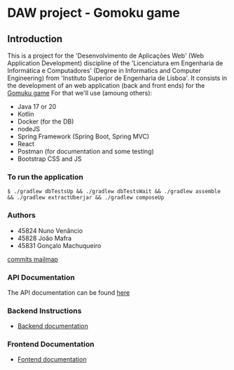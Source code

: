 # DAW project - Gomoku game

## Introduction
This is a project for the 'Desenvolvimento de Aplicações Web' (Web Application Development) discipline of the 
'Licenciatura em Engenharia de Informática e Computadores' (Degree in Informatics and Computer Engineering) from
'Instituto Superior de Engenharia de Lisboa'.
It consists in the development of an web application (back and front ends) for the [Gomuku game](https://en.wikipedia.org/wiki/Gomoku)
For that we'll use (amoung  others):
- Java 17 or 20
- Kotlin
- Docker (for the DB)
- nodeJS
- Spring Framework (Spring Boot, Spring MVC)
- React
- Postman (for documentation and some testing)
- Bootstrap CSS and JS

### To run the application
```terminal
$ ./gradlew dbTestsUp && ./gradlew dbTestsWait && ./gradlew assemble && ./gradlew extractUberjar && ./gradlew composeUp
```

### Authors
- 45824 Nuno Venâncio
- 45828 João Mafra
- 45831 Gonçalo Machuqueiro

[commits mailmap](https://github.com/isel-leic-daw/2023-daw-leic51n-2023-daw-leic51n-g01/tree/main/docs/.mailmap)

### API Documentation
The API documentation can be found [here](https://documenter.getpostman.com/view/24046057/2s9YRGyUc9)

### Backend Instructions
- [Backend documentation](./code/jvm/README.md)

### Frontend Documentation
- [Fontend documentation](./code/js/README.md)
